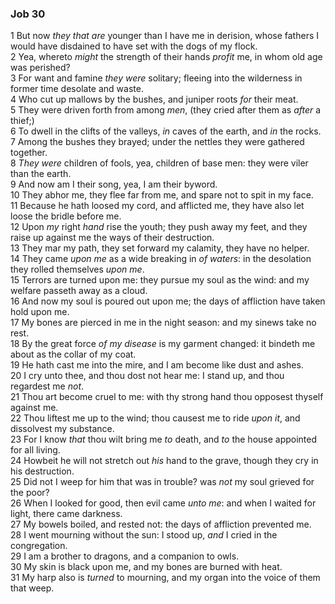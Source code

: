 ### Job 30

1 But now *they that are* younger than I have me in derision, whose fathers I would have disdained to have set with the dogs of my flock.  
2 Yea, whereto *might* the strength of their hands *profit* me, in whom old age was perished?  
3 For want and famine *they were* solitary; fleeing into the wilderness in former time desolate and waste.  
4 Who cut up mallows by the bushes, and juniper roots *for* their meat.  
5 They were driven forth from among *men*, (they cried after them as *after* a thief;)  
6 To dwell in the clifts of the valleys, *in* caves of the earth, and *in* the rocks.  
7 Among the bushes they brayed; under the nettles they were gathered together.  
8 *They were* children of fools, yea, children of base men: they were viler than the earth.  
9 And now am I their song, yea, I am their byword.  
10 They abhor me, they flee far from me, and spare not to spit in my face.  
11 Because he hath loosed my cord, and afflicted me, they have also let loose the bridle before me.  
12 Upon *my* right *hand* rise the youth; they push away my feet, and they raise up against me the ways of their destruction.  
13 They mar my path, they set forward my calamity, they have no helper.  
14 They came *upon me* as a wide breaking in *of waters*: in the desolation they rolled themselves *upon me*.  
15 Terrors are turned upon me: they pursue my soul as the wind: and my welfare passeth away as a cloud.  
16 And now my soul is poured out upon me; the days of affliction have taken hold upon me.  
17 My bones are pierced in me in the night season: and my sinews take no rest.  
18 By the great force *of my disease* is my garment changed: it bindeth me about as the collar of my coat.  
19 He hath cast me into the mire, and I am become like dust and ashes.  
20 I cry unto thee, and thou dost not hear me: I stand up, and thou regardest me *not*.  
21 Thou art become cruel to me: with thy strong hand thou opposest thyself against me.  
22 Thou liftest me up to the wind; thou causest me to ride *upon it*, and dissolvest my substance.  
23 For I know *that* thou wilt bring me *to* death, and *to* the house appointed for all living.  
24 Howbeit he will not stretch out *his* hand to the grave, though they cry in his destruction.  
25 Did not I weep for him that was in trouble? was *not* my soul grieved for the poor?  
26 When I looked for good, then evil came *unto me*: and when I waited for light, there came darkness.  
27 My bowels boiled, and rested not: the days of affliction prevented me.  
28 I went mourning without the sun: I stood up, *and* I cried in the congregation.  
29 I am a brother to dragons, and a companion to owls.  
30 My skin is black upon me, and my bones are burned with heat.  
31 My harp also is *turned* to mourning, and my organ into the voice of them that weep.  
